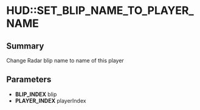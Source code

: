 # HUD::SET_BLIP_NAME_TO_PLAYER_NAME

## Summary
Change Radar blip name to name of this player

## Parameters
* **BLIP_INDEX** blip
* **PLAYER_INDEX** playerIndex